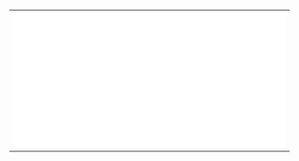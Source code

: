 

<table align="center">
<tr>
<td align="center" width="9999">

  <img src="svg.svg">

</td>
</tr>
</table>



